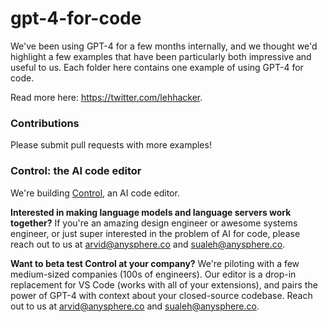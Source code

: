 # gpt-4-for-code

We've been using GPT-4 for a few months internally, and we thought we'd highlight a few examples that have been particularly both impressive and useful to us. Each folder here contains one example of using GPT-4 for code.

Read more here: https://twitter.com/lehhacker.

### Contributions

Please submit pull requests with more examples!


### Control: the AI code editor

We're building [Control](https://control.dev/), an AI code editor.

**Interested in making language models and language servers work together?** If you're an amazing design engineer or awesome systems engineer, or just super interested in the problem of AI for code, please reach out to us at arvid@anysphere.co and sualeh@anysphere.co.

**Want to beta test Control at your company?** We're piloting with a few medium-sized companies (100s of engineers). Our editor is a drop-in replacement for VS Code (works with all of your extensions), and pairs the power of GPT-4 with context about your closed-source codebase. Reach out to us at arvid@anysphere.co and sualeh@anysphere.co.
